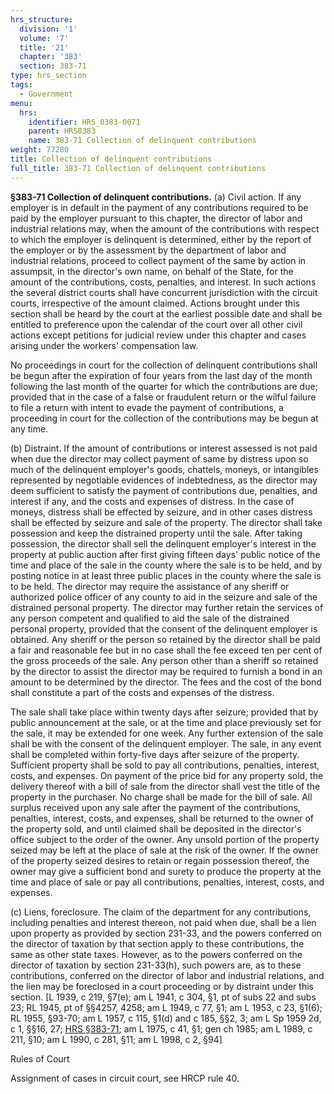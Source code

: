 ```yaml
---
hrs_structure:
  division: '1'
  volume: '7'
  title: '21'
  chapter: '383'
  section: 383-71
type: hrs_section
tags:
  - Government
menu:
  hrs:
    identifier: HRS_0383-0071
    parent: HRS0383
    name: 383-71 Collection of delinquent contributions
weight: 77280
title: Collection of delinquent contributions
full_title: 383-71 Collection of delinquent contributions
---
```

**§383-71 Collection of delinquent contributions.** (a) Civil action. If any employer is in default in the payment of any contributions required to be paid by the employer pursuant to this chapter, the director of labor and industrial relations may, when the amount of the contributions with respect to which the employer is delinquent is determined, either by the report of the employer or by the assessment by the department of labor and industrial relations, proceed to collect payment of the same by action in assumpsit, in the director's own name, on behalf of the State, for the amount of the contributions, costs, penalties, and interest. In such actions the several district courts shall have concurrent jurisdiction with the circuit courts, irrespective of the amount claimed. Actions brought under this section shall be heard by the court at the earliest possible date and shall be entitled to preference upon the calendar of the court over all other civil actions except petitions for judicial review under this chapter and cases arising under the workers' compensation law.

No proceedings in court for the collection of delinquent contributions shall be begun after the expiration of four years from the last day of the month following the last month of the quarter for which the contributions are due; provided that in the case of a false or fraudulent return or the wilful failure to file a return with intent to evade the payment of contributions, a proceeding in court for the collection of the contributions may be begun at any time.

(b) Distraint. If the amount of contributions or interest assessed is not paid when due the director may collect payment of same by distress upon so much of the delinquent employer's goods, chattels, moneys, or intangibles represented by negotiable evidences of indebtedness, as the director may deem sufficient to satisfy the payment of contributions due, penalties, and interest if any, and the costs and expenses of distress. In the case of moneys, distress shall be effected by seizure, and in other cases distress shall be effected by seizure and sale of the property. The director shall take possession and keep the distrained property until the sale. After taking possession, the director shall sell the delinquent employer's interest in the property at public auction after first giving fifteen days' public notice of the time and place of the sale in the county where the sale is to be held, and by posting notice in at least three public places in the county where the sale is to be held. The director may require the assistance of any sheriff or authorized police officer of any county to aid in the seizure and sale of the distrained personal property. The director may further retain the services of any person competent and qualified to aid the sale of the distrained personal property, provided that the consent of the delinquent employer is obtained. Any sheriff or the person so retained by the director shall be paid a fair and reasonable fee but in no case shall the fee exceed ten per cent of the gross proceeds of the sale. Any person other than a sheriff so retained by the director to assist the director may be required to furnish a bond in an amount to be determined by the director. The fees and the cost of the bond shall constitute a part of the costs and expenses of the distress.

The sale shall take place within twenty days after seizure; provided that by public announcement at the sale, or at the time and place previously set for the sale, it may be extended for one week. Any further extension of the sale shall be with the consent of the delinquent employer. The sale, in any event shall be completed within forty-five days after seizure of the property. Sufficient property shall be sold to pay all contributions, penalties, interest, costs, and expenses. On payment of the price bid for any property sold, the delivery thereof with a bill of sale from the director shall vest the title of the property in the purchaser. No charge shall be made for the bill of sale. All surplus received upon any sale after the payment of the contributions, penalties, interest, costs, and expenses, shall be returned to the owner of the property sold, and until claimed shall be deposited in the director's office subject to the order of the owner. Any unsold portion of the property seized may be left at the place of sale at the risk of the owner. If the owner of the property seized desires to retain or regain possession thereof, the owner may give a sufficient bond and surety to produce the property at the time and place of sale or pay all contributions, penalties, interest, costs, and expenses.

(c) Liens, foreclosure. The claim of the department for any contributions, including penalties and interest thereon, not paid when due, shall be a lien upon property as provided by section 231-33, and the powers conferred on the director of taxation by that section apply to these contributions, the same as other state taxes. However, as to the powers conferred on the director of taxation by section 231-33(h), such powers are, as to these contributions, conferred on the director of labor and industrial relations, and the lien may be foreclosed in a court proceeding or by distraint under this section. [L 1939, c 219, §7(e); am L 1941, c 304, §1, pt of subs 22 and subs 23; RL 1945, pt of §§4257, 4258; am L 1949, c 77, §1; am L 1953, c 23, §1(6); RL 1955, §93-70; am L 1957, c 115, §1(d) and c 185, §§2, 3; am L Sp 1959 2d, c 1, §§16, 27; [HRS §383-71](/title-21/chapter-383/section-383-71/); am L 1975, c 41, §1; gen ch 1985; am L 1989, c 211, §10; am L 1990, c 281, §11; am L 1998, c 2, §94]

Rules of Court

Assignment of cases in circuit court, see HRCP rule 40.
